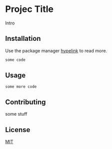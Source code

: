 # Projec Title

Intro

## Installation

Use the package manager [hypelink](google.com) to read more.

```bash
some code
```

## Usage

```
some more code
```

## Contributing
some stuff

## License
[MIT](https://google.com)

